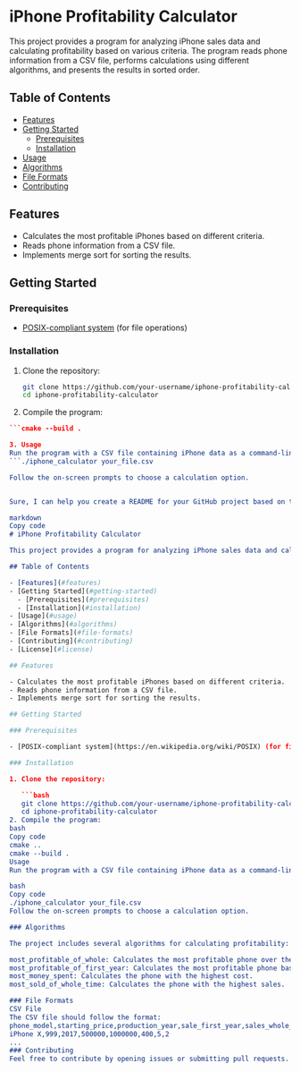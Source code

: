 # iPhone Profitability Calculator

This project provides a program for analyzing iPhone sales data and calculating profitability based on various criteria. The program reads phone information from a CSV file, performs calculations using different algorithms, and presents the results in sorted order.

## Table of Contents

- [Features](#features)
- [Getting Started](#getting-started)
  - [Prerequisites](#prerequisites)
  - [Installation](#installation)
- [Usage](#usage)
- [Algorithms](#algorithms)
- [File Formats](#file-formats)
- [Contributing](#contributing)

## Features

- Calculates the most profitable iPhones based on different criteria.
- Reads phone information from a CSV file.
- Implements merge sort for sorting the results.

## Getting Started

### Prerequisites

- [POSIX-compliant system](https://en.wikipedia.org/wiki/POSIX) (for file operations)

### Installation

1. Clone the repository:

   ```bash
   git clone https://github.com/your-username/iphone-profitability-calculator.git
   cd iphone-profitability-calculator
2. Compile the program:
```cmake ..
```cmake --build .

3. Usage
Run the program with a CSV file containing iPhone data as a command-line argument:
```./iphone_calculator your_file.csv

Follow the on-screen prompts to choose a calculation option.


Sure, I can help you create a README for your GitHub project based on the provided code. A good README typically includes information about what the project does, how to use it, and any relevant details for contributors or users. Here's a template for your README:

markdown
Copy code
# iPhone Profitability Calculator

This project provides a program for analyzing iPhone sales data and calculating profitability based on various criteria. The program reads phone information from a CSV file, performs calculations using different algorithms, and presents the results in sorted order.

## Table of Contents

- [Features](#features)
- [Getting Started](#getting-started)
  - [Prerequisites](#prerequisites)
  - [Installation](#installation)
- [Usage](#usage)
- [Algorithms](#algorithms)
- [File Formats](#file-formats)
- [Contributing](#contributing)
- [License](#license)

## Features

- Calculates the most profitable iPhones based on different criteria.
- Reads phone information from a CSV file.
- Implements merge sort for sorting the results.

## Getting Started

### Prerequisites

- [POSIX-compliant system](https://en.wikipedia.org/wiki/POSIX) (for file operations)

### Installation

1. Clone the repository:

   ```bash
   git clone https://github.com/your-username/iphone-profitability-calculator.git
   cd iphone-profitability-calculator
2. Compile the program:
bash
Copy code
cmake ..
cmake --build .
Usage
Run the program with a CSV file containing iPhone data as a command-line argument:

bash
Copy code
./iphone_calculator your_file.csv
Follow the on-screen prompts to choose a calculation option.

### Algorithms

The project includes several algorithms for calculating profitability:

most_profitable_of_whole: Calculates the most profitable phone over the entire period.
most_profitable_of_first_year: Calculates the most profitable phone based on first-year sales.
most_money_spent: Calculates the phone with the highest cost.
most_sold_of_whole_time: Calculates the phone with the highest sales.

### File Formats
CSV File
The CSV file should follow the format:
phone_model,starting_price,production_year,sale_first_year,sales_whole_time,bill_of_materials,price_inflation,bill_of_materials_inflation
iPhone X,999,2017,500000,1000000,400,5,2
...
### Contributing
Feel free to contribute by opening issues or submitting pull requests. Please follow the code of conduct.



